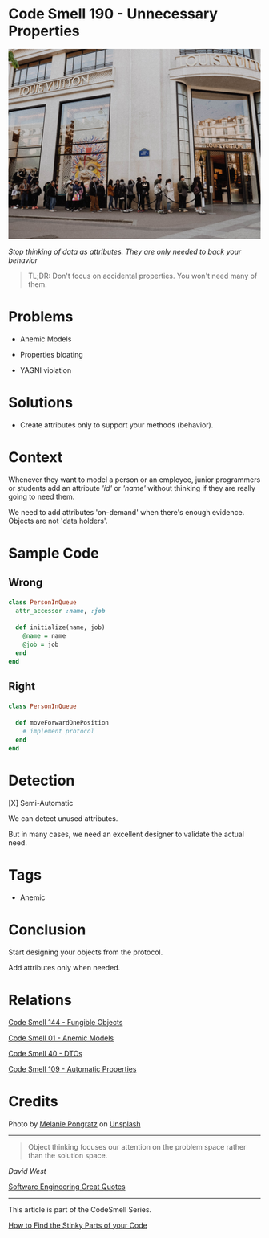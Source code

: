 # Code Smell 190 - Unnecessary Properties
            
![Code Smell 190 - Unnecessary Properties](Code%20Smell%20190%20-%20Unnecessary%20Properties.jpg)

*Stop thinking of data as attributes. They are only needed to back your behavior*

> TL;DR: Don't focus on accidental properties. You won't need many of them.

# Problems

- Anemic Models

- Properties bloating

- YAGNI violation

# Solutions

- Create attributes only to support your methods (behavior).

# Context

Whenever they want to model a person or an employee, junior programmers or students add an attribute *'id'* or *'name'* without thinking if they are really going to need them.

We need to add attributes 'on-demand' when there's enough evidence. Objects are not 'data holders'.

# Sample Code

## Wrong

<!-- [Gist Url](https://gist.github.com/mcsee/f3a9f762f2781017247f5acf6cf281a1) -->

```ruby
class PersonInQueue
  attr_accessor :name, :job

  def initialize(name, job)
    @name = name
    @job = job
  end
end
``` 

## Right

<!-- [Gist Url](https://gist.github.com/mcsee/53d1777f204e64f5746a9a148ada934a) -->

```ruby
class PersonInQueue

  def moveForwardOnePosition
    # implement protocol
  end
end
``` 

# Detection

[X] Semi-Automatic

We can detect unused attributes. 

But in many cases, we need an excellent designer to validate the actual need.

# Tags

- Anemic

# Conclusion

Start designing your objects from the protocol. 

Add attributes only when needed.

# Relations

[Code Smell 144 - Fungible Objects](https://github.com/mcsee/Software-Design-Articles/tree/main/Articles/Code%20Smells/Code%20Smell%20144%20-%20Fungible%20Objects/readme.md)

[Code Smell 01 - Anemic Models](https://github.com/mcsee/Software-Design-Articles/tree/main/Articles/Code%20Smells/Code%20Smell%2001%20-%20Anemic%20Models/readme.md)

[Code Smell 40 - DTOs](https://github.com/mcsee/Software-Design-Articles/tree/main/Articles/Code%20Smells/Code%20Smell%2040%20-%20DTOs/readme.md)

[Code Smell 109 - Automatic Properties](https://github.com/mcsee/Software-Design-Articles/tree/main/Articles/Code%20Smells/Code%20Smell%20109%20-%20Automatic%20Properties/readme.md)

# Credits

Photo by [Melanie Pongratz](https://unsplash.com/@melanie_sophie) on [Unsplash](https://unsplash.com/photos/SsBI9pweAeA)
 
---

> Object thinking focuses our attention on the problem space rather than the solution space.

_David West_

[Software Engineering Great Quotes](https://github.com/mcsee/Software-Design-Articles/tree/main/Articles/Quotes/Software%20Engineering%20Great%20Quotes/readme.md) 

---

This article is part of the CodeSmell Series.

[How to Find the Stinky Parts of your Code](https://github.com/mcsee/Software-Design-Articles/tree/main/Articles/Code%20Smells/How%20to%20Find%20the%20Stinky%20parts%20of%20your%20Code/readme.md)